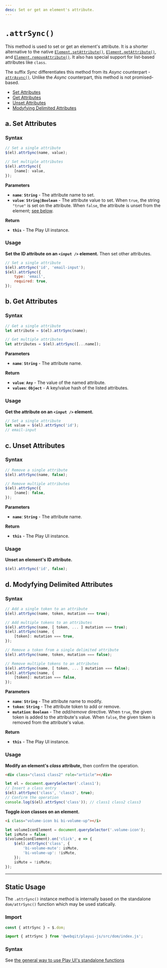 ```yaml
---
desc: Set or get an element's attribute.
---
```

# `.attrSync()`

This method is used to set or get an element's attribute. It is a shorter alternative to the native [`Element.setAttribute()`](https://developer.mozilla.org/en-US/docs/Web/API/Element/setAttribute), [`Element.getAttribute()`](https://developer.mozilla.org/en-US/docs/Web/API/Element/getAttribute), and [`Element.removeAttribute()`](https://developer.mozilla.org/en-US/docs/Web/API/Element/removeAttribute). It also has special support for list-based attributes like `class`.

The suffix *Sync* differentiates this method from its *Async* counterpart - [`attrAsync()`](../attrAsync). Unlike the *Async* counterpart, this method is not promised-based.

+ [Set Attributes](#a-set-attributes)
+ [Get Attributes](#b-get-attributes)
+ [Unset Attributes](#c-unset-attributes)
+ [Modyfying Delimited Attributes](#d-modyfying-delimited-attributes)

## a. Set Attributes

### Syntax

```js
// Set a single attribute
$(el).attrSync(name, value);

// Set multiple attributes
$(el).attrSync({
    [name]: value,
});
```

**Parameters**

+ **`name`**: **`String`** - The attribute name to set.
+ **`value`**: **`String|Boolean`** - The attribute value to set. When `true`, the string `"true"` is set on the attribute. When `false`, the attribute is unset from the element; [see below](#unset-attributes).

**Return**

+ **`this`** - The Play UI instance.

### Usage

**Set the ID attribute on an `<input />` element.** Then set other attributes.

```js
// Set a single attribute
$(el).attrSync('id', 'email-input');
$(el).attrSync({
    type: 'email',
    required: true,
});
```

## b. Get Attributes

### Syntax

```js
// Get a single attribute
let attribute = $(el).attrSync(name);

// Get multiple attributes
let attributes = $(el).attrSync([...name]);
```

**Parameters**

+ **`name`**: **`String`** - The attribute name.

**Return**

+ **`value`**: **`Any`** - The value of the named attribute.
+ **`values`**: **`Object`** - A key/value hash of the listed attributes.

### Usage

**Get the attribute on an `<input />` element.**

```js
// Set a single attribute
let value = $(el).attrSync('id');
// email-input
```

## c. Unset Attributes

### Syntax

```js
// Remove a single attribute
$(el).attrSync(name, false);

// Remove multiple attributes
$(el).attrSync({
    [name]: false,
});
```

**Parameters**

+ **`name`**: **`String`** - The attribute name.

**Return**

+ **`this`** - The Play UI instance.

### Usage

**Unset an element's ID attribute.**

```js
$(el).attrSync('id', false);
```

## d. Modyfying Delimited Attributes

### Syntax

```js
// Add a single token to an attribute
$(el).attrSync(name, token, mutation === true);

// Add multiple tokens to an attributes
$(el).attrSync(name, [ token, ... ] mutation === true);
$(el).attrSync(name, {
    [token]: mutation === true,
});

// Remove a token from a single delimited attribute
$(el).attrSync(name, token, mutation === false);

// Remove multiple tokens to an attributes
$(el).attrSync(name, [ token, ... ] mutation === false);
$(el).attrSync(name, {
    [token]: mutation === false,
});
```

**Parameters**

+ **`name`**: **`String`** - The attribute name to modify.
+ **`token`**: **`String`** - The attribute token to add or remove.
+ **`mutation`**: **`Boolean`** - The *add/remove* directive. When `true`, the given token is added to the attribute's value. When `false`, the given token is removed from the attribute's value.

**Return**

+ **`this`** - The Play UI instance.

### Usage

**Modify an element's *class* attribute,** then confirm the operation.

```html
<div class="class1 class2" role="article"></div>
```

```js
let el = document.querySelector('.class1');
// Insert a class entry
$(el).attrSync('class', 'class3', true);
// Confirm the operation
console.log($(el).attrSync('class')); // class1 class2 class3
```

**Toggle *icon* classes on an element.**

```html
<i class="volume-icon bi bi-volume-up"></i>
```

```js
let volumeIconElement = document.querySelector('.volume-icon');
let isMute = false;
$(volumeIconElement).on('click', e => {
    $(el).attrSync('class', {
        'bi-volume-mute': isMute,
        'bi-volume-up': !isMute,
    });
    isMute = !isMute;
});
```

------

## Static Usage

The `.attrSync()` instance method is internally based on the standalone `dom/attrSync()` function which may be used statically.

### Import

```js
const { attrSync } = $.dom;
```
```js
import { attrSync } from '@webqit/playui-js/src/dom/index.js';
```

### Syntax

See [the general way to use Play UI's standalone functions](../../../getting-started/overview#use-as-descrete-utilities)